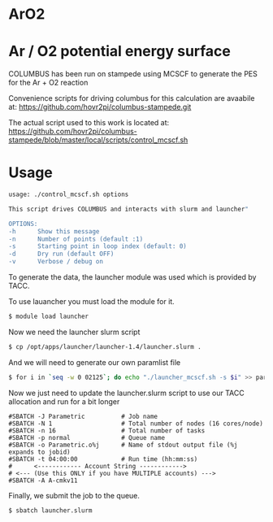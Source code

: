 ArO2
====

Ar / O2 potential energy surface
===============================

COLUMBUS has been run on stampede using MCSCF to generate the PES for the Ar + O2 reaction

Convenience scripts for driving columbus for this calculation are avaabile at:
https://github.com/hovr2pi/columbus-stampede.git

The actual script used to this work is located at:
https://github.com/hovr2pi/columbus-stampede/blob/master/local/scripts/control_mcscf.sh

Usage
======

```bash
usage: ./control_mcscf.sh options

This script drives COLUMBUS and interacts with slurm and launcher"

OPTIONS:
-h      Show this message
-n      Number of points (default :1)
-s      Starting point in loop index (default: 0)
-d      Dry run (default OFF)
-v      Verbose / debug on
```

To generate the data, the launcher module was used which is provided by TACC.

To use lauancher you must load the module for it.

```bash
$ module load launcher
```

Now we need the launcher slurm script

```bash
$ cp /opt/apps/launcher/launcher-1.4/launcher.slurm .
```

And we will need to generate our own paramlist file

```bash
$ for i in `seq -w 0 02125`; do echo "./launcher_mcscf.sh -s $i" >> paramlist; done
```

Now we just need to update the launcher.slurm script to use our TACC allocation and run for a bit longer

	
	#SBATCH -J Parametric          # Job name
	#SBATCH -N 1                   # Total number of nodes (16 cores/node)
	#SBATCH -n 16                  # Total number of tasks
	#SBATCH -p normal              # Queue name
	#SBATCH -o Parametric.o%j      # Name of stdout output file (%j expands to jobid)
	#SBATCH -t 04:00:00            # Run time (hh:mm:ss)
	#      <------------ Account String ------------>
	# <--- (Use this ONLY if you have MULTIPLE accounts) --->
	#SBATCH -A A-cmkv11

Finally, we submit the job to the queue.

```bash
$ sbatch launcher.slurm
```
